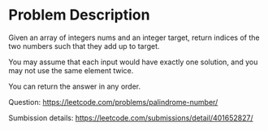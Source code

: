 # Problem Description

Given an array of integers nums and an integer target, return indices of the two numbers such that they add up to target.

You may assume that each input would have exactly one solution, and you may not use the same element twice.

You can return the answer in any order.

Question: https://leetcode.com/problems/palindrome-number/

Sumbission details: https://leetcode.com/submissions/detail/401652827/